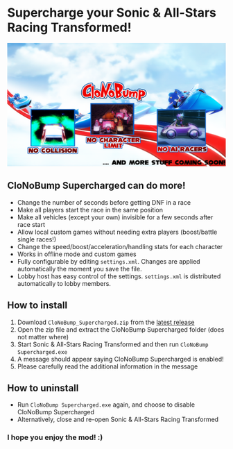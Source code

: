 # Supercharge your Sonic & All-Stars Racing Transformed!
![Header](CloNoBump.png "Header")

## CloNoBump Supercharged can do more!
 * Change the number of seconds before getting DNF in a race
 * Make all players start the race in the same position
 * Make all vehicles (except your own) invisible for a few seconds after race start
 * Allow local custom games without needing extra players (boost/battle single races!)
 * Change the speed/boost/acceleration/handling stats for each character
 * Works in offline mode and custom games
 * Fully configurable by editing `settings.xml`. Changes are applied automatically the moment you save the file.
 * Lobby host has easy control of the settings. `settings.xml` is distributed automatically to lobby members.

## How to install
 1. Download `CloNoBump_Supercharged.zip` from the [latest release](https://github.com/Tyaap/ASRT_CloNoBump_Supercharged/releases)
 2. Open the zip file and extract the CloNoBump Supercharged folder (does not matter where)
 3. Start Sonic & All-Stars Racing Transformed and then run `CloNoBump Supercharged.exe`
 4. A message should appear saying CloNoBump Supercharged is enabled!
 5. Please carefully read the additional information in the message

## How to uninstall
 * Run `CloNoBump Supercharged.exe` again, and choose to disable CloNoBump Supercharged
 * Alternatively, close and re-open Sonic & All-Stars Racing Transformed
 
### I hope you enjoy the mod! :)

